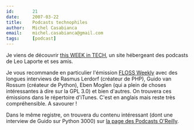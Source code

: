 ```yaml
---
id:       21
date:     2007-03-22
title:    Podcasts technophiles
author:   Michel Casabianca
email:    michel.casabianca@gmail.com
tags:     [podcast]
---
```


Je viens de découvrir [this WEEK in TECH](http://www.twit.tv/), un site hébergeant des podcasts de Leo Laporte et ses amis.

<!--more-->

Je vous recommande en particulier l'émission [FLOSS Weekly](http://www.twit.tv/FLOSS) avec des longues interviews de Rasmus Lerdorf (créateur de PHP), Guido van Rossum (créateur de Python), Eben Moglen (qui a plein de choses intéressantes à dire sur la GPL 3.0) et bien d'autres. On trouvera ces émissions dans le répertoire d'iTunes. C'est en anglais mais reste très compréhensible. A savourer !

Dans le même registre, on trouvera du contenu intéressant (dont une interview de Guido sur Python 3000) sur [la page des Podcasts O'Reilly](http://www.oreillynet.com/podcasts/).
